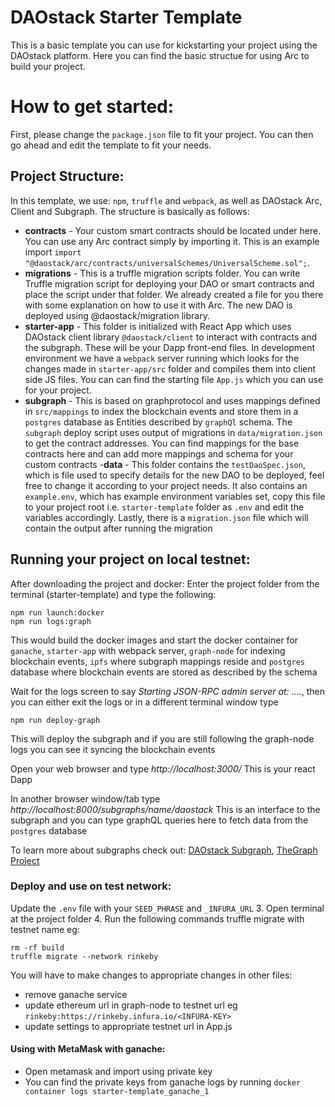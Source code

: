 # DAOstack Starter Template

This is a basic template you can use for kickstarting your project using the DAOstack platform.
Here you can find the basic structue for using Arc to build your project.

# How to get started:

First, please change the `package.json` file to fit your project.
You can then go ahead and edit the template to fit your needs.

## Project Structure:

In this template, we use: `npm`, `truffle` and `webpack`, as well as DAOstack Arc, Client and Subgraph.
The structure is basically as follows:

- **contracts** - Your custom smart contracts should be located under here. You can use any Arc contract simply by importing it. This is an example import `import "@daostack/arc/contracts/universalSchemes/UniversalScheme.sol";`.
- **migrations** - This is a truffle migration scripts folder. You can write Truffle migration script for deploying your DAO or smart contracts and place the script under that folder. We already created a file for you there with some explanation on how to use it with Arc. The new DAO is deployed using @daostack/migration library.
- **starter-app** - This folder is initialized with React App which uses DAOstack client library `@daostack/client` to interact with contracts and the subgraph. These will be your Dapp front-end files. In development environment we have a `webpack` server running which looks for the changes made in `starter-app/src` folder and compiles them into client side JS files. You can can find the starting file `App.js` which you can use for your project.
- **subgraph** - This is based on graphprotocol and uses mappings defined in `src/mappings` to index the blockchain events and store them in a `postgres` database as Entities described by `graphQl` schema. The `subgraph` deploy script uses output of migrations in `data/migration.json` to get the contract addresses. You can find mappings for the base contracts here and can add more mappings and schema for your custom contracts
-**data** - This folder contains the `testDaoSpec.json`, which is file used to specify details for the new DAO to be deployed, feel free to change it according to your project needs. It also contains an `example.env`, which has example environment variables set, copy this file to your project root i.e. `starter-template` folder as `.env` and edit the variables accordingly. Lastly, there is a `migration.json` file which will contain the output after running the migration

## Running your project on local testnet:

After downloading the project and docker:
Enter the project folder from the terminal (starter-template) and type the following:

```
npm run launch:docker
npm run logs:graph
```

This would build the docker images and start the docker container for `ganache`, `starter-app` with webpack server, `graph-node` for indexing blockchain events, `ipfs` where subgraph mappings reside and `postgres` database where blockchain events are stored as described by the schema

Wait for the logs screen to say *Starting JSON-RPC admin server at: ....*, then you can either exit the logs or in a different terminal window type

```
npm run deploy-graph
```

This will deploy the subgraph and if you are still following the graph-node logs you can see it syncing the blockchain events

Open your web browser and type *http://localhost:3000/* This is your react Dapp

In another browser window/tab type *http://localhost:8000/subgraphs/name/daostack* This is an interface to the subgraph and you can type graphQL queries here to fetch data from the `postgres` database

To learn more about subgraphs check out: [DAOstack Subgraph](https://github.com/daostack/subgraph), [TheGraph Project](https://thegraph.com/docs/quick-start)

### Deploy and use on test network:

Update the `.env` file with your `SEED_PHRASE` and <TESTNET-NAME>`_INFURA_URL`
3. Open terminal at the project folder
4. Run the following commands truffle migrate with testnet name eg:

```
rm -rf build
truffle migrate --network rinkeby
```

You will have to make changes to appropriate changes in other files:
  - remove ganache service
  - update ethereum url in graph-node to testnet url eg `rinkeby:https://rinkeby.infura.io/<INFURA-KEY>`
  - update settings to appropriate testnet url in App.js

#### Using with MetaMask with ganache:
  - Open metamask and import using private key
  - You can find the private keys from ganache logs by running `docker container logs starter-template_ganache_1`

